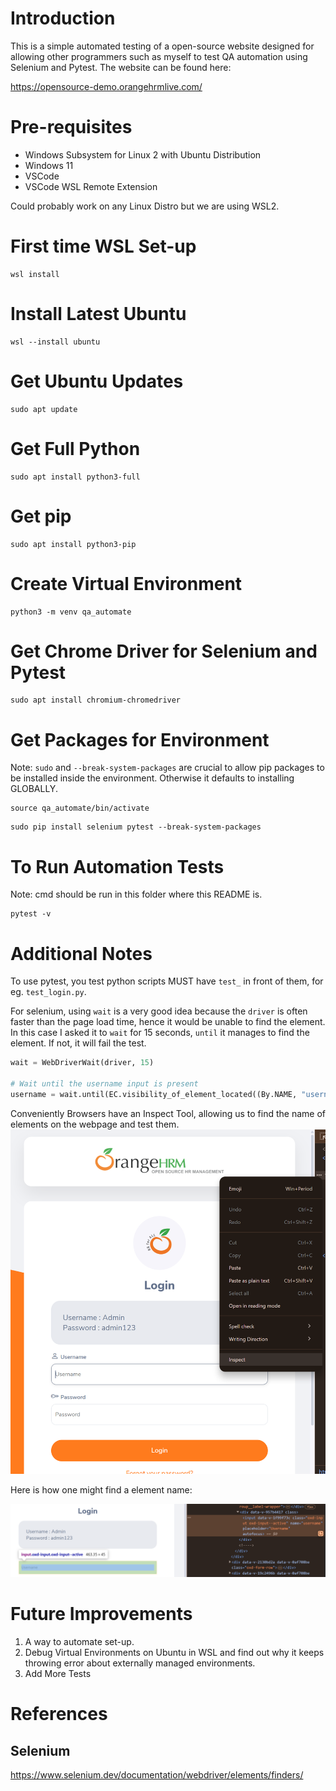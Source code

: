# Introduction
This is a simple automated testing of a open-source website designed for allowing other programmers such as myself to test QA automation using Selenium and Pytest. The website can be found here: 

https://opensource-demo.orangehrmlive.com/
# Pre-requisites
- Windows Subsystem for Linux 2 with Ubuntu Distribution
- Windows 11
- VSCode
- VSCode WSL Remote Extension

Could probably work on any Linux Distro but we are using WSL2.

# First time WSL Set-up
```
wsl install
``` 
# Install Latest Ubuntu
```
wsl --install ubuntu
```
# Get Ubuntu Updates
```
sudo apt update
```
# Get Full Python
```
sudo apt install python3-full
```
# Get pip
```
sudo apt install python3-pip
```
# Create Virtual Environment
```
python3 -m venv qa_automate
```
# Get Chrome Driver for Selenium and Pytest
```
sudo apt install chromium-chromedriver
```

# Get Packages for Environment
Note: `sudo` and `--break-system-packages` are crucial to allow pip packages to be installed inside the environment. Otherwise it defaults to installing GLOBALLY.

```
source qa_automate/bin/activate 
```
```
sudo pip install selenium pytest --break-system-packages

```
# To Run Automation Tests
Note: cmd should be run in this folder where this README is.
```
pytest -v
```
# Additional Notes
To use pytest, you test python scripts MUST have `test_` in front of them, for eg. `test_login.py`.

For selenium, using `wait` is a very good idea because the `driver` is often faster than the page load time, hence it would be unable to find the element. 
In this case I asked it to `wait` for 15 seconds, `until` it manages to find the element. If not, it will fail the test.

```python
wait = WebDriverWait(driver, 15)

# Wait until the username input is present
username = wait.until(EC.visibility_of_element_located((By.NAME, "username")))
```
Conveniently Browsers have an Inspect Tool, allowing us to find the name of elements on the webpage and test them.
![alt text](image.png)

Here is how one might find a element name:

![alt text](image-1.png)

# Future Improvements
1. A way to automate set-up. 
2. Debug Virtual Environments on Ubuntu in WSL and find out why it keeps throwing error about externally managed environments.
3. Add More Tests 

# References
## Selenium
https://www.selenium.dev/documentation/webdriver/elements/finders/